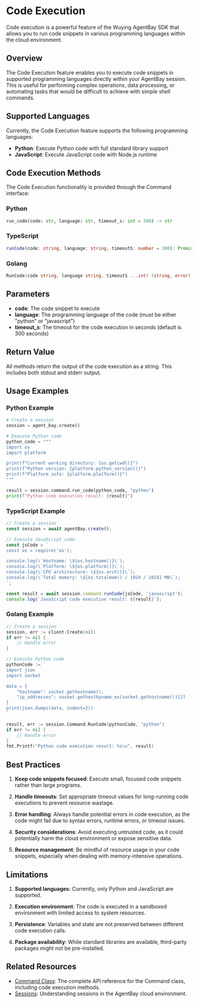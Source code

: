 # Code Execution

Code execution is a powerful feature of the Wuying AgentBay SDK that allows you to run code snippets in various programming languages within the cloud environment.

## Overview

The Code Execution feature enables you to execute code snippets in supported programming languages directly within your AgentBay session. This is useful for performing complex operations, data processing, or automating tasks that would be difficult to achieve with simple shell commands.

## Supported Languages

Currently, the Code Execution feature supports the following programming languages:

- **Python**: Execute Python code with full standard library support
- **JavaScript**: Execute JavaScript code with Node.js runtime

## Code Execution Methods

The Code Execution functionality is provided through the Command interface:

### Python

```python
run_code(code: str, language: str, timeout_s: int = 300) -> str
```

### TypeScript

```typescript
runCode(code: string, language: string, timeoutS: number = 300): Promise<string>
```

### Golang

```go
RunCode(code string, language string, timeoutS ...int) (string, error)
```

## Parameters

- **code**: The code snippet to execute
- **language**: The programming language of the code (must be either "python" or "javascript")
- **timeout_s**: The timeout for the code execution in seconds (default is 300 seconds)

## Return Value

All methods return the output of the code execution as a string. This includes both stdout and stderr output.

## Usage Examples

### Python Example

```python
# Create a session
session = agent_bay.create()

# Execute Python code
python_code = """
import os
import platform

print(f"Current working directory: {os.getcwd()}")
print(f"Python version: {platform.python_version()}")
print(f"Platform info: {platform.platform()}")
"""

result = session.command.run_code(python_code, "python")
print(f"Python code execution result: {result}")
```

### TypeScript Example

```typescript
// Create a session
const session = await agentBay.create();

// Execute JavaScript code
const jsCode = `
const os = require('os');

console.log(\`Hostname: \${os.hostname()}\`);
console.log(\`Platform: \${os.platform()}\`);
console.log(\`CPU architecture: \${os.arch()}\`);
console.log(\`Total memory: \${os.totalmem() / 1024 / 1024} MB\`);
`;

const result = await session.command.runCode(jsCode, 'javascript');
console.log(`JavaScript code execution result: ${result}`);
```

### Golang Example

```go
// Create a session
session, err := client.Create(nil)
if err != nil {
    // Handle error
}

// Execute Python code
pythonCode := `
import json
import socket

data = {
    "hostname": socket.gethostname(),
    "ip_addresses": socket.gethostbyname_ex(socket.gethostname())[2]
}
print(json.dumps(data, indent=2))
`

result, err := session.Command.RunCode(pythonCode, "python")
if err != nil {
    // Handle error
}
fmt.Printf("Python code execution result: %s\n", result)
```

## Best Practices

1. **Keep code snippets focused**: Execute small, focused code snippets rather than large programs.

2. **Handle timeouts**: Set appropriate timeout values for long-running code executions to prevent resource wastage.

3. **Error handling**: Always handle potential errors in code execution, as the code might fail due to syntax errors, runtime errors, or timeout issues.

4. **Security considerations**: Avoid executing untrusted code, as it could potentially harm the cloud environment or expose sensitive data.

5. **Resource management**: Be mindful of resource usage in your code snippets, especially when dealing with memory-intensive operations.

## Limitations

1. **Supported languages**: Currently, only Python and JavaScript are supported.

2. **Execution environment**: The code is executed in a sandboxed environment with limited access to system resources.

3. **Persistence**: Variables and state are not preserved between different code execution calls.

4. **Package availability**: While standard libraries are available, third-party packages might not be pre-installed.

## Related Resources

- [Command Class](../api-reference/command.md): The complete API reference for the Command class, including code execution methods.
- [Sessions](sessions.md): Understanding sessions in the AgentBay cloud environment. 